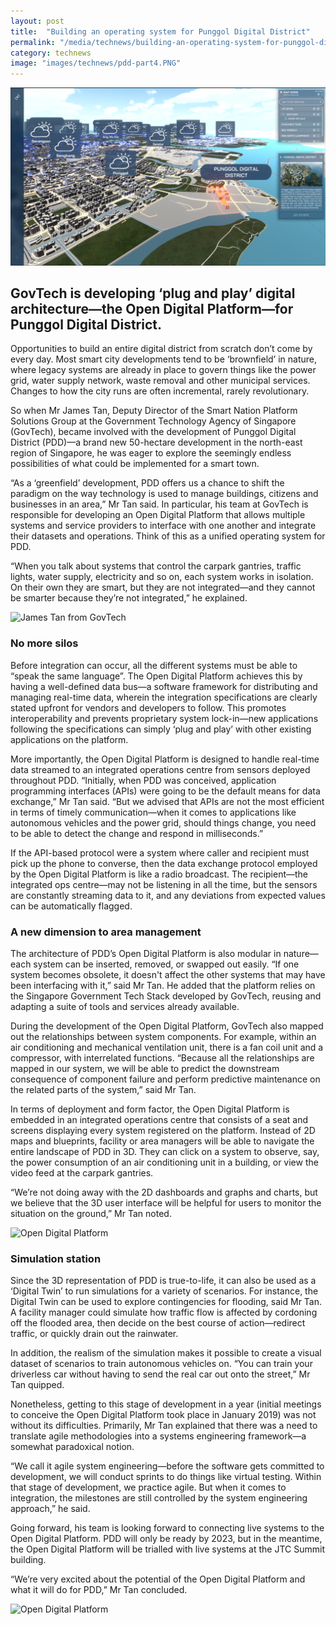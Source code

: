 ```yaml
---
layout: post
title:  "Building an operating system for Punggol Digital District"
permalink: "/media/technews/building-an-operating-system-for-punggol-digital-district"
category: technews
image: "images/technews/pdd-part4.PNG"
---
```


![PDD interface](/images/technews/pdd-part4.PNG)

GovTech is developing ‘plug and play’ digital architecture—the Open Digital Platform—for Punggol Digital District.
---
Opportunities to build an entire digital district from scratch don’t come by every day. Most smart city developments tend to be ‘brownfield’ in nature, where legacy systems are already in place to govern things like the power grid, water supply network, waste removal and other municipal services. Changes to how the city runs are often incremental, rarely revolutionary.

So when Mr James Tan, Deputy Director of the Smart Nation Platform Solutions Group at the Government Technology Agency of Singapore (GovTech), became involved with the development of Punggol Digital District (PDD)—a brand new 50-hectare development in the north-east region of Singapore, he was eager to explore the seemingly endless possibilities of what could be implemented for a smart town. 

“As a ‘greenfield’ development, PDD offers us a chance to shift the paradigm on the way technology is used to manage buildings, citizens and businesses in an area,” Mr Tan said. In particular, his team at GovTech is responsible for developing an Open Digital Platform that allows multiple systems and service providers to interface with one another and integrate their datasets and operations. Think of this as a unified operating system for PDD.

“When you talk about systems that control the carpark gantries, traffic lights, water supply, electricity and so on, each system works in isolation. On their own they are smart, but they are not integrated—and they cannot be smarter because they’re not integrated,” he explained.

![James Tan from GovTech](/images/technews/pdd-part1.JPG)

### **No more silos**

Before integration can occur, all the different systems must be able to “speak the same language”. The Open Digital Platform achieves this by having a well-defined data bus—a software framework for distributing and managing real-time data, wherein the integration specifications are clearly stated upfront for vendors and developers to follow. This promotes interoperability and prevents proprietary system lock-in—new applications following the specifications can simply ‘plug and play’ with other existing applications on the platform. 

More importantly, the Open Digital Platform is designed to handle real-time data streamed to an integrated operations centre from sensors deployed throughout PDD. “Initially, when PDD was conceived, application programming interfaces (APIs) were going to be the default means for data exchange,” Mr Tan said. “But we advised that APIs are not the most efficient in terms of timely communication—when it comes to applications like autonomous vehicles and the power grid, should things change, you need to be able to detect the change and respond in milliseconds.”

If the API-based protocol were a system where caller and recipient must pick up the phone to converse, then the data exchange protocol employed by the Open Digital Platform is like a radio broadcast. The recipient—the integrated ops centre—may not be listening in all the time, but the sensors are constantly streaming data to it, and any deviations from expected values can be automatically flagged. 

### **A new dimension to area management**

The architecture of PDD’s Open Digital Platform is also modular in nature—each system can be inserted, removed, or swapped out easily. “If one system becomes obsolete, it doesn't affect the other systems that may have been interfacing with it,” said Mr Tan. He added that the platform relies on the Singapore Government Tech Stack developed by GovTech, reusing and adapting a suite of tools and services already available.

During the development of the Open Digital Platform, GovTech also mapped out the relationships between system components. For example, within an air conditioning and mechanical ventilation unit, there is a fan coil unit and a compressor, with interrelated functions. “Because all the relationships are mapped in our system, we will be able to predict the downstream consequence of component failure and perform predictive maintenance on the related parts of the system,” said Mr Tan.

In terms of deployment and form factor, the Open Digital Platform is embedded in an integrated operations centre that consists of a seat and screens displaying every system registered on the platform. Instead of 2D maps and blueprints, facility or area managers will be able to navigate the entire landscape of PDD in 3D. They can click on a system to observe, say, the power consumption of an air conditioning unit in a building, or view the video feed at the carpark gantries.

“We’re not doing away with the 2D dashboards and graphs and charts, but we believe that the 3D user interface will be helpful for users to monitor the situation on the ground,” Mr Tan noted. 

![Open Digital Platform](/images/technews/pdd-part2.JPG)

### **Simulation station**

Since the 3D representation of PDD is true-to-life, it can also be used as a ‘Digital Twin’ to run simulations for a variety of scenarios. For instance, the Digital Twin can be used to explore contingencies for flooding, said Mr Tan. A facility manager could simulate how traffic flow is affected by cordoning off the flooded area, then decide on the best course of action—redirect traffic, or quickly drain out the rainwater.

In addition, the realism of the simulation makes it possible to create a visual dataset of scenarios to train autonomous vehicles on. “You can train your driverless car without having to send the real car out onto the street,” Mr Tan quipped.

Nonetheless, getting to this stage of development in a year (initial meetings to conceive the Open Digital Platform took place in January 2019) was not without its difficulties. Primarily, Mr Tan explained that there was a need to translate agile methodologies into a systems engineering framework—a somewhat paradoxical notion.

“We call it agile system engineering—before the software gets committed to development, we will conduct sprints to do things like virtual testing. Within that stage of development, we practice agile. But when it comes to integration, the milestones are still controlled by the system engineering approach,” he said.

Going forward, his team is looking forward to connecting live systems to the Open Digital Platform. PDD will only be ready by 2023, but in the meantime, the Open Digital Platform will be trialled with live systems at the JTC Summit building.

“We’re very excited about the potential of the Open Digital Platform and what it will do for PDD,” Mr Tan concluded. 

![Open Digital Platform](/images/technews/pdd-part3.JPG)
